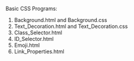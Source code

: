 Basic CSS Programs:
1. Background.html and Background.css
2. Text_Decoration.html and Text_Decoration.css
3. Class_Selector.html
4. ID_Selector.html
5. Emoji.html
6. Link_Properties.html
